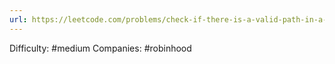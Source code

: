 ```yaml
---
url: https://leetcode.com/problems/check-if-there-is-a-valid-path-in-a-grid
---
```


Difficulty: #medium
Companies: #robinhood